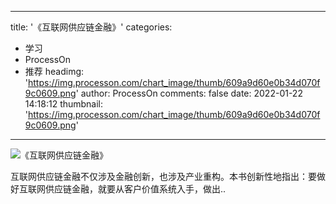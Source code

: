 
---
title: '《互联网供应链金融》'
categories: 
 - 学习
 - ProcessOn
 - 推荐
headimg: 'https://img.processon.com/chart_image/thumb/609a9d60e0b34d070f9c0609.png'
author: ProcessOn
comments: false
date: 2022-01-22 14:18:12
thumbnail: 'https://img.processon.com/chart_image/thumb/609a9d60e0b34d070f9c0609.png'
---

<div>   
<img class="thumb" alt="《互联网供应链金融》" src="https://img.processon.com/chart_image/thumb/609a9d60e0b34d070f9c0609.png" referrerpolicy="no-referrer">
<p>互联网供应链金融不仅涉及金融创新，也涉及产业重构。本书创新性地指出：要做好互联网供应链金融，就要从客户价值系统入手，做出..</p>  
</div>
            